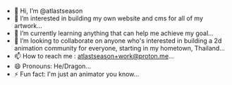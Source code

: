 - 👋 Hi, I’m @atlastseason
- 👀 I’m interested in building my own website and cms for all of my artwork...
- 🌱 I’m currently learning anything that can help me achieve my goal...
- 💞️ I’m looking to collaborate on anyone who's interested in building a 2d animation community for everyone, starting in my hometown, Thailand...
- 📫 How to reach me : atlastseason+work@proton.me...
- 😄 Pronouns: He/Dragon...
- ⚡ Fun fact: I'm just an animator you know...

<!---
atlastseason/atlastseason is a ✨ special ✨ repository because its `README.md` (this file) appears on your GitHub profile.
You can click the Preview link to take a look at your changes.
--->
